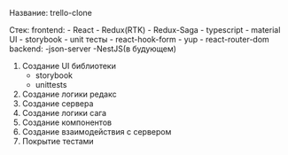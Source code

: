 
Название: trello-clone

Стек: 
  frontend:
    - React
    - Redux(RTK)
    - Redux-Saga
    - typescript
    - material UI
    - storybook
    - unit тесты
    - react-hook-form
    - yup
    - react-router-dom
  backend:
    -json-server
    -NestJS(в будующем)


1. Создание UI библиотеки
    - storybook
    - unittests
2. Создание логики редакс
3. Создание сервера
4. Создание логики сага
5. Создание компонентов
6. Создание взаимодействия с сервером
7. Покрытие тестами